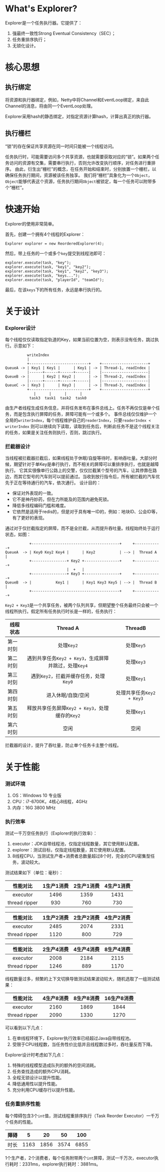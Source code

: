 # What's Explorer?

Explorer是一个任务执行器。它提供了：

1. 强最终一致性Strong Eventual Consistency（SEC）；
2. 任务重排序执行；
3. 无锁化设计。

# 核心思想

## 执行绑定

将资源和执行器绑定，例如，Netty中将Channel和EventLoop绑定，来自此Channel的消息，将由同一个EventLoop处理。

Explorer采用hash的静态绑定，对指定资源计算hash，计算出真正的执行器。

## 执行栅栏

“锁”的存在保证共享资源在同一时间只能被一个线程访问。

任务执行时，可能需要访问多个共享资源，也就需要获取对应的“锁”。如果两个任务访问的资源有交集，需要串行执行，否则允许改变执行顺序，对任务进行重排序。
由此，衍生出“栅栏”的概念，在任务开始和结束时，分别放置一个栅栏，以确保任务执行期间，资源被该任务独享。
我们将“栅栏”具象化为一个`Object`，`Object`能够代表这个资源，任务执行期间`Object`被锁定，每一个任务可以附带多个“栅栏”。

# 快速开始

Explorer的使用非常简单。

首先，创建一个拥有4个线程的Explorer：

```
Explorer explorer = new ReorderedExplorer(4);
```

然后，带上任务的一个或多个`key`提交到线程池即可：

```
explorer.execute(task, "key");
explorer.execute(task, "key1", "key2");
explorer.execute(task, "key1", "key2", "key3");
explorer.execute(task, "keys...");
explorer.execute(task, "playerId", "teamId");
```

最后，在该`keys`下的所有任务，永远是串行执行的。

# 关于设计

### Explorer设计

每个线程仅仅读取指定轨道的Key，如果当前位置为空，则表示没有任务，跳过执行。示意如下：

```
          writeIndex
          |
          +---------------------------+    +---------------------+
QueueA -> | Key1 | Key1 |      | Key1 | -> | Thread-1, readIndex |
          |------+------+------+------|    |---------------------|
QueueB -> |      | Key2 | Key2 |      | -> | Thread-2, readIndex |
          |------+------+------+------|    |---------------------|
QueueC -> | Key3 |      | Key3 |      | -> | Thread-3, readIndex |
          +---------------------------+    +---------------------+
             |      |      |      |
           task3  task1  task2  task0
```

由生产者线程生成任务信息，并将任务发布在事件总线上。任务不再仅仅是单个任务，而是包含执行屏障的任务，屏障可能有一个或多个。
事件总线仅仅维护一个全局的`writerIndex`，每个线程维护自己的`readerIndex`，只要`readerIndex < writerIndex`
则可以继续向下读取，读取到任务后，判断此任务不是这个线程关注的任务，如果是关注任务则执行，否则，跳过执行。

### 拦截器设计

当线程被拦截器拦截后，如果线程处于休眠/自旋等待时，影响吞吐量。大部分时候，期望针对于单Key是串行执行，而不相关的屏障可以重排序执行，也就是越障执行。
它其实很像单行公路上的交警，仅仅拦截某个型号的汽车，让其停靠在路边，而其它型号的汽车则可以提前通过。当收到放行指令后，所有被拦截的汽车优先于正在等待通行的汽车，依次通行。
设计目的：
<ul>
    <li>保证对外表现的一致。</li>
    <li>它不是神丹妙药，但在力所能及的范围内避免死锁。</li>
    <li>降低多线程编码门槛和难度。</li>
    <li>它依然是适用于redis的，但是对于具有唯一ID的，例如：地块ID、公会ID等，有了更好的表现。</li>
</ul>
通过对于仅拦截指定的屏障，而不是全拦截，从而提升吞吐量。线程始终处于运行状态，如图：

```
           +----------------------------------------+     +------------+
QueueA  -> | Key0 Key2 Key4 |      | Key2           | --> |  Thread A  |
           +----------------+ Key2 +----------------+     +------------+
                            |  +   |
           +----------------+ Key3 +----------------+     +------------+
QueueB  -> |           Key1 |      | Key1 Key3 Key5 | --> |  Thread B  |
           +----------------------------------------+     +------------+
```

`Key2 + Key3`是一个共享任务，被两个队列共享，但期望整个任务最终只会被一个线程所执行。假定所有任务执行时长是一样的，任务执行：

线程状态 |               Thread A               |       ThreadB       |
---------|:------------------------------------:|:-------------------:|
第一时刻 |               处理`Key2`               |      处理`Key5`       |
第二时刻 | 遇到共享任务`Key2 + Key3`，生成屏障并跳过，处理`Key4` |      处理`Key3`       |
第三时刻 |      遇到`Key2`，拦截并缓存任务，处理`Key0`       |      处理`Key1`       |
第四时刻 |              进入休眠/自旋/空闲              | 处理共享任务`Key2 + Key3` |
第五时刻 |  释放共享任务屏障`Key2 + Key3`，处理缓存的`Key2`   |      处理`Key1`       |
第六时刻 |                  空闲                  |         空闲          |

拦截器的设计，提升了吞吐量，防止单个任务卡主整个线程。

# 关于性能

### 测试环境

1. OS：Windows 10 专业版
2. CPU：i7-6700K，4核心8线程，4GHz
3. 内存：16G 3800 MHz

### 执行效率

测试一千万空任务执行（Explorer的执行效率）：

1. executor：JDK自带线程池，仅指定线程数量，其它使用默认配置。
2. explorer：测试目标，仅指定线程数量，其它使用默认配置。
3. 8线程CPU，当测试生产者+消费者总数量超过8个时，完全的CPU密集型任务，波动较大。

测试结果如下（单位：毫秒）：

性能对比 | 1生产1消费 | 2生产1消费 | 4生产1消费 |
:-------:|:------:|:------:|:------:|
executor |  1496  | 1359 | 1431   |
thread ripper |  930   | 760 | 730    |

性能对比 | 1生产2消费 | 2生产2消费 | 4生产2消费 |
:-------:|:------:|:------:|:------:|
executor | 2485   | 2074  | 2331   |
thread ripper | 1120   | 800   | 729   |

性能对比 | 2生产4消费 | 4生产4消费 | 8生产4消费
:-------:|:------:|:------:|:------:|
executor | 2008   | 2184   | 2115   |
thread ripper | 1246   | 889   | 1170   |

线程数量过多，频繁的上下文切换导致测试结果波动较大，随机选取了一组测试结果：

性能对比 | 4生产8消费 | 8生产8消费 | 16生产8消费
:-------:|:------:|:------:|:------:|
executor | 2160   | 1869   | 1844   |
thread ripper | 2090   | 1330   | 1270   |

可以看到以下几点：

1. 在单线程环境下，Explorer执行效率已经超过Java自带线程池。
2. 受限于CPU线程数，当任务性价比低并且线程数过多时，吞吐量反而下降。

Explorer设计时考虑如下几点：

1. 特殊的线程模型造成队列的额外的空间消耗。
2. 任务查找造成的额外CPU消耗。
3. 全程无锁设计以提升性能。
4. 降低通用性以提升性能。
5. 充分利用CPU缓存行以提升性能。

### 任务重排序性能

每个障碍包含3个`int`值，测试线程重排序执行（Task Reorder Executor）一千万个任务的性能。

障碍 |  5   |  20  |  50  | 100  |
:----:|:----:|:----:|:----:|:----:|
时长 | 1163 | 1856 | 3574 | 6855 |

1个生产者，2个消费者，每个任务附带两个`int`屏障，测试一千万次，executor执行耗时：2331ms，explorer执行耗时：3881ms。
